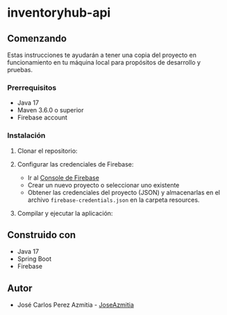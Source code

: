 # inventoryhub-api


## Comenzando

Estas instrucciones te ayudarán a tener una copia del proyecto en funcionamiento en tu máquina local para propósitos de desarrollo y pruebas.

### Prerrequisitos

- Java 17
- Maven 3.6.0 o superior
- Firebase account

### Instalación

1. Clonar el repositorio:
2. Configurar las credenciales de Firebase:
   - Ir al [Console de Firebase](https://console.firebase.google.com/)
   - Crear un nuevo proyecto o seleccionar uno existente
   - Obtener las credenciales del proyecto (JSON) y almacenarlas en el archivo `firebase-credentials.json` en la carpeta resources.

3. Compilar y ejecutar la aplicación:

## Construido con

- Java 17
- Spring Boot
- Firebase

## Autor

- José Carlos Perez Azmitia - [JoseAzmitia](https://github.com/JoseAzmitia)
